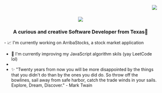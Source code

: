 <img align="right" src="https://visitor-badge.laobi.icu/badge?page_id=SarahSquyres.SarahSquyres" />

<h1 align="center">
  <img src="https://readme-typing-svg.herokuapp.com/?font=Righteous&size=35&center=true&vCenter=true&width=500&height=70&duration=4000&lines=Welcome!+😄;+I'm+Sarah+Squyres!;" />
</h1>

<h3 align="center">A curious and creative Software Developer from Texas🌵</h3>

<div align="left">
  - 📈 I'm currently working on ArribaStocks, a stock market application
  
  - 📝 I'm currently improving my JavaScript algorithm skils (yay LeetCode lol)
  - 
  - ✨ "Twenty years from now you will be more disappointed by the things that you didn't do than by the ones you did do. So throw off the bowlines, sail away from safe harbor, catch the trade winds in your sails. Explore, Dream, Discover." - Mark Twain
</div>

<!--
**SarahSquyres/SarahSquyres** is a ✨ _special_ ✨ repository because its `README.md` (this file) appears on your GitHub profile.

Here are some ideas to get you started:

- 🔭 I’m currently working on ...
- 🌱 I’m currently learning ...
- 👯 I’m looking to collaborate on ...
- 🤔 I’m looking for help with ...
- 💬 Ask me about ...
- 📫 How to reach me: ...
- 😄 Pronouns: ...
- ⚡ Fun fact: ...
-->
